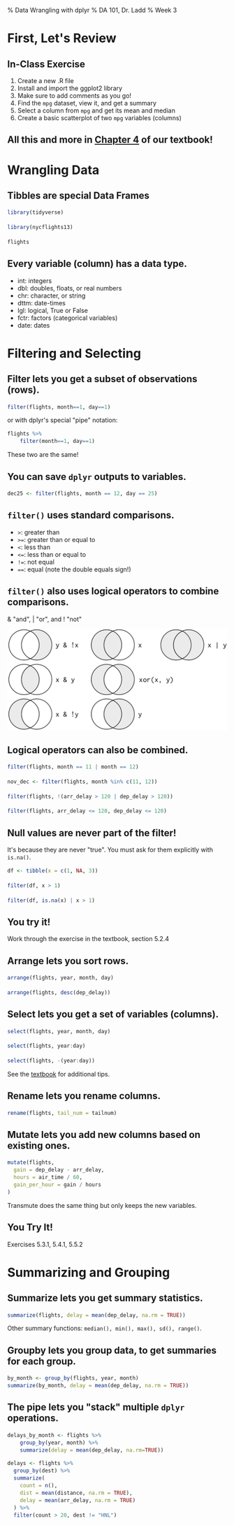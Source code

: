 % Data Wrangling with dplyr
% DA 101, Dr. Ladd
% Week 3

# First, Let's Review

## In-Class Exercise

1. Create a new .R file
1. Install and import the ggplot2 library
2. Make sure to add comments as you go!
2. Find the `mpg` dataset, view it, and get a summary
3. Select a column from `mpg` and get its mean and median
4. Create a basic scatterplot of two `mpg` variables (columns)

## All this and more in [Chapter 4](https://r4ds.had.co.nz/workflow-basics.html) of our textbook!

# Wrangling Data

## Tibbles are special Data Frames

```r
library(tidyverse)

library(nycflights13)

flights
```

## Every variable (column) has a data type.

- int: integers
- dbl: doubles, floats, or real numbers
- chr: character, or string
- dttm: date-times
- lgl: logical, True or False
- fctr: factors (categorical variables)
- date: dates

# Filtering and Selecting

## Filter lets you get a subset of observations (rows).

```r
filter(flights, month==1, day==1)
```

or with dplyr's special "pipe" notation:

```r
flights %>%
	filter(month==1, day==1)
```

These two are the same!

## You can save `dplyr` outputs to variables.

```r
dec25 <- filter(flights, month == 12, day == 25)
```

## `filter()` uses standard comparisons.

- `>`: greater than
- `>=`: greater than or equal to
- `<`: less than
- `<=`: less than or equal to
- `!=`: not equal
- `==`: equal (note the double equals sign!)

## `filter()` also uses logical operators to combine comparisons.

& "and", | "or", and ! "not"

![](img/transform-logical.png)

## Logical operators can also be combined.

```r
filter(flights, month == 11 | month == 12)

nov_dec <- filter(flights, month %in% c(11, 12))

filter(flights, !(arr_delay > 120 | dep_delay > 120))

filter(flights, arr_delay <= 120, dep_delay <= 120)
```

## Null values are never part of the filter!

It's because they are never "true". You must ask for them explicitly with `is.na()`.

```r
df <- tibble(x = c(1, NA, 3))

filter(df, x > 1)

filter(df, is.na(x) | x > 1)
```

## You try it!

Work through the exercise in the textbook, section 5.2.4

## Arrange lets you sort rows.

```r
arrange(flights, year, month, day)

arrange(flights, desc(dep_delay))
```

## Select lets you get a set of variables (columns).

```r
select(flights, year, month, day)

select(flights, year:day)

select(flights, -(year:day))
```

See the [textbook](https://r4ds.had.co.nz/transform.html#select) for additional tips.

## Rename lets you rename columns.

```r
rename(flights, tail_num = tailnum)
```

## Mutate lets you add new columns based on existing ones.

```r
mutate(flights,
  gain = dep_delay - arr_delay,
  hours = air_time / 60,
  gain_per_hour = gain / hours
)
```

Transmute does the same thing but only keeps the new variables.

## You Try It!

Exercises 5.3.1, 5.4.1, 5.5.2

# Summarizing and Grouping

## Summarize lets you get summary statistics.

```r
summarize(flights, delay = mean(dep_delay, na.rm = TRUE))
```

Other summary functions: `median(), min(), max(), sd(), range()`.

## Groupby lets you group data, to get summaries for each group.

```r
by_month <- group_by(flights, year, month)
summarize(by_month, delay = mean(dep_delay, na.rm = TRUE))
```

## The pipe lets you "stack" multiple `dplyr` operations.

```r
delays_by_month <- flights %>%
	group_by(year, month) %>%
	summarize(delay = mean(dep_delay, na.rm=TRUE))
```

```r
delays <- flights %>%
  group_by(dest) %>%
  summarize(
    count = n(),
    dist = mean(distance, na.rm = TRUE),
    delay = mean(arr_delay, na.rm = TRUE)
  ) %>%
  filter(count > 20, dest != "HNL")
```
